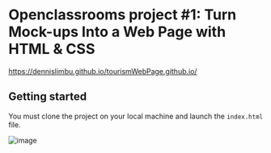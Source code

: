 # Openclassrooms project #1: Turn Mock-ups Into a Web Page with HTML & CSS
https://dennislimbu.github.io/tourismWebPage.github.io/
## Getting started
You must clone the project on your local machine and launch the `index.html` file.

![image](https://github.com/user-attachments/assets/16d49f1c-e681-43ee-856d-b3d73f9f3a54)
